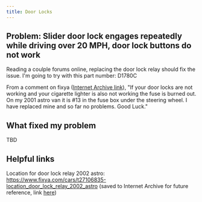 ```yaml
---
title: Door Locks
---
```


## Problem: Slider door lock engages repeatedly while driving over 20 MPH, door lock buttons do not work

Reading a coulple forums online, replacing the door lock relay should fix the issue. I'm going to try with this part number: D1780C

From a comment on fixya ([Internet Archive link](https://web.archive.org/web/20190911130352/http://www.fixya.com/cars/t2188062-need_location_power_door_lock_relay_2002)), "If your door locks are not working and your cigarette lighter is also not working the fuse is burned out. On my 2001 astro van it is #13 in the fuse box under the steering wheel. I have replaced mine and so far no problems. Good Luck."

## What fixed my problem
TBD

## Helpful links

Location for door lock relay 2002 astro: https://www.fixya.com/cars/t27106835-location_door_lock_relay_2002_astro (saved to Internet Archive for future reference, link [here](https://web.archive.org/web/20230604200905/https://www.fixya.com/cars/t27106835-location_door_lock_relay_2002_astro))

